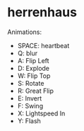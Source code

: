 herrenhaus
==========
Animations:
* SPACE: heartbeat
* Q: blur
* A: Flip Left
* D: Explode
* W: Flip Top
* S: Rotate
* R: Great Flip
* E: Invert
* F: Swing
* X: Lightspeed In
* Y: Flash